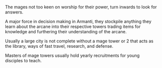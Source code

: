The mages not too keen on worship for their power, turn inwards to look for answers. 

A major force in decision making in Armanti, they stockpile anything they learn about the arcane into their respective towers trading items for knowledge and furthering their understanding of the arcane.

Usually a large city is not complete without a mage tower or 2 that acts as the library, ways of fast travel, research, and defense. 

Masters of mage towers usually hold yearly recruitments for young disciples to teach. 
